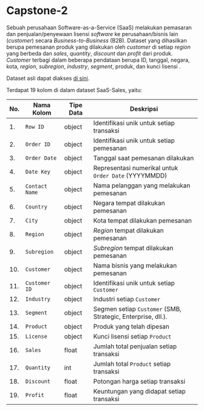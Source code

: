 # Capstone-2

Sebuah perusahaan Software-as-a-Service (SaaS) melakukan pemasaran dan penjualan/penyewaan lisensi *software* ke perusahaan/bisnis lain (*customer*) secara *Business-to-Business* (B2B). Dataset yang dihasilkan berupa pemesanan produk yang dilakukan oleh *customer* di setiap *region* yang berbeda dan *sales*, *quantity*, *discount* dan *profit* dari produk. *Customer* terbagi dalam beberapa pendataan berupa ID, tanggal, negara, kota, *region*, *subregion*, *industry*, *segment*, produk, dan kunci lisensi . 

Dataset asli dapat diakses [di sini](https://www.kaggle.com/datasets/nnthanh101/aws-saas-sales).

Terdapat 19 kolom di dalam dataset SaaS-Sales, yaitu:

|No.|Nama Kolom|Tipe Data|Deskripsi|
|-|-|-|-|
|1.|`Row ID`|object| Identifikasi unik untuk setiap transaksi|
|2.|`Order ID`|object|Identifikasi unik untuk setiap pemesanan|
|3.| `Order Date`|object|Tanggal saat pemesanan dilakukan|
|4.| `Date Key`|object|Representasi numerikal untuk `Order Date` (YYYYMMDD)|
|5.| `Contact Name`|object|Nama pelanggan yang melakukan pemesanan|
|6.| `Country`|object|Negara tempat dilakukan pemesanan|
|7.|`City`|object|Kota tempat dilakukan pemesanan|
|8.|`Region`|object|*Region* tempat dilakukan pemesanan|
|9.|`Subregion`|object|*Subregion* tempat dilakukan pemesanan|
|10.| `Customer`|object|Nama bisnis yang melakukan pemesanan|
|11.| `Customer ID`|object|Identifikasi unik untuk setiap `Customer`|
|12.| `Industry`|object|Industri setiap `Customer`|
|13.| `Segment`|object|Segmen setiap `Customer` (SMB, Strategic, Enterprise, dll.).|
|14.| `Product`|object|Produk yang telah dipesan|
|15.| `License`|object|Kunci lisensi setiap `Product`|
|16.| `Sales`|float|Jumlah total penjualan setiap transaksi|
|17.| `Quantity`|int|Jumlah total `Product` setiap transaksi|
|18.| `Discount`|float|Potongan harga setiap transaksi|
|19.| `Profit`|float|Keuntungan yang didapat setiap transaksi|

